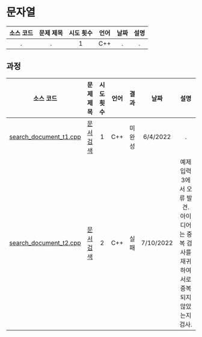 # 문자열
|소스 코드|문제 제목|시도 횟수|언어|날짜|설명|
|:---:|:---:|:---:|:---:|:---:|:---:|
|.|.|1|C++|.|.|

## 과정
|소스 코드|문제 제목|시도 횟수|언어|결과|날짜|설명|
|:---:|:---:|:---:|:---:|:---:|:---:|:---:|
|[search_document_t1.cpp](./Footprints/search_document_t1.cpp)|[문서 검색](http://boj.kr/1543)|1|C++|미완성|6/4/2022|.|
|[search_document_t2.cpp](./Footprints/search_document_t2.cpp)|[문서 검색](http://boj.kr/1543)|2|C++|실패|7/10/2022|예제 입력 3에서 오류 발견. 아이디어는 중복 검사를 재귀하여 서로 중복되지 않았는지 검사.|